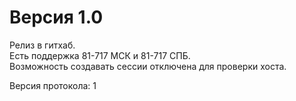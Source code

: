 # Версия 1.0
Релиз в гитхаб.\
Есть поддержка 81-717 МСК и 81-717 СПБ.\
Возможность создавать сессии отключена для проверки хоста.

Версия протокола: 1